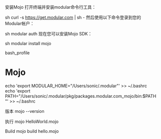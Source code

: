 安装Mojo
打开终端并安装modular命令行工具：

sh
curl -s https://get.modular.com | sh -
然后使用以下命令登录到您的Modular帐户：

sh
modular auth
现在您可以安装Mojo SDK：

sh
modular install mojo

bash_profile
# Mojo
echo 'export MODULAR_HOME="/Users/sonic/.modular"' >> ~/.bashrc
echo 'export PATH="/Users/sonic/.modular/pkg/packages.modular.com_mojo/bin:$PATH"' >> ~/.bashrc

版本
mojo --version

执行
mojo HelloWorld.mojo 

Build
mojo build hello.mojo
